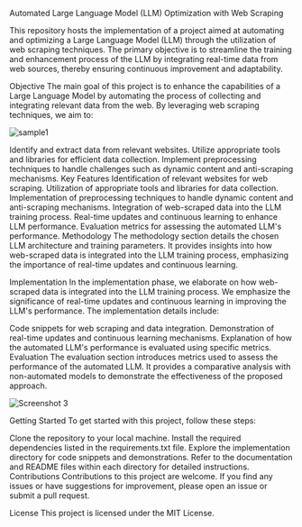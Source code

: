 Automated Large Language Model (LLM) Optimization with Web Scraping

This repository hosts the implementation of a project aimed at automating and optimizing a Large Language Model (LLM) through the utilization of web scraping techniques. The primary objective is to streamline the training and enhancement process of the LLM by integrating real-time data from web sources, thereby ensuring continuous improvement and adaptability.

Objective
The main goal of this project is to enhance the capabilities of a Large Language Model by automating the process of collecting and integrating relevant data from the web. By leveraging web scraping techniques, we aim to:

![sample1](https://github.com/kailash3113/Automation-Of-LLM-Model-LLAMA--2-Using-Web-Scraping/assets/76155912/b645960e-87eb-46b7-be9b-8059ee43271c)


Identify and extract data from relevant websites.
Utilize appropriate tools and libraries for efficient data collection.
Implement preprocessing techniques to handle challenges such as dynamic content and anti-scraping mechanisms.
Key Features
Identification of relevant websites for web scraping.
Utilization of appropriate tools and libraries for data collection.
Implementation of preprocessing techniques to handle dynamic content and anti-scraping mechanisms.
Integration of web-scraped data into the LLM training process.
Real-time updates and continuous learning to enhance LLM performance.
Evaluation metrics for assessing the automated LLM's performance.
Methodology
The methodology section details the chosen LLM architecture and training parameters. It provides insights into how web-scraped data is integrated into the LLM training process, emphasizing the importance of real-time updates and continuous learning.

Implementation
In the implementation phase, we elaborate on how web-scraped data is integrated into the LLM training process. We emphasize the significance of real-time updates and continuous learning in improving the LLM's performance. The implementation details include:

Code snippets for web scraping and data integration.
Demonstration of real-time updates and continuous learning mechanisms.
Explanation of how the automated LLM's performance is evaluated using specific metrics.
Evaluation
The evaluation section introduces metrics used to assess the performance of the automated LLM. It provides a comparative analysis with non-automated models to demonstrate the effectiveness of the proposed approach.

![Screenshot 3](https://github.com/kailash3113/Automation-Of-LLM-Model-LLAMA--2-Using-Web-Scraping/assets/76155912/ea80b65b-e118-4dc2-be17-4609f6b63b3f)


Getting Started
To get started with this project, follow these steps:

Clone the repository to your local machine.
Install the required dependencies listed in the requirements.txt file.
Explore the implementation directory for code snippets and demonstrations.
Refer to the documentation and README files within each directory for detailed instructions.
Contributions
Contributions to this project are welcome. If you find any issues or have suggestions for improvement, please open an issue or submit a pull request.

License
This project is licensed under the MIT License.
